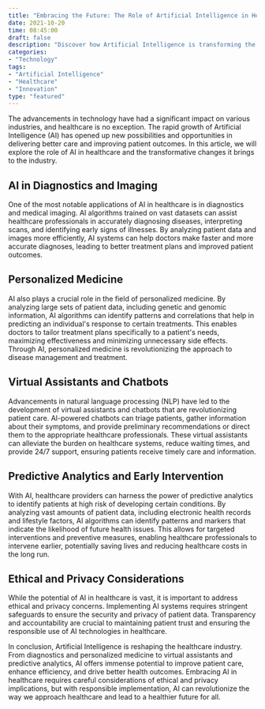 ```yaml
--- 
title: "Embracing the Future: The Role of Artificial Intelligence in Healthcare"
date: 2021-10-20
time: 08:45:00
draft: false 
description: "Discover how Artificial Intelligence is transforming the healthcare industry and improving patient outcomes."
categories: 
- "Technology"
tags: 
- "Artificial Intelligence"
- "Healthcare"
- "Innovation"
type: "featured"
--- 
```


The advancements in technology have had a significant impact on various industries, and healthcare is no exception. The rapid growth of Artificial Intelligence (AI) has opened up new possibilities and opportunities in delivering better care and improving patient outcomes. In this article, we will explore the role of AI in healthcare and the transformative changes it brings to the industry.

## AI in Diagnostics and Imaging

One of the most notable applications of AI in healthcare is in diagnostics and medical imaging. AI algorithms trained on vast datasets can assist healthcare professionals in accurately diagnosing diseases, interpreting scans, and identifying early signs of illnesses. By analyzing patient data and images more efficiently, AI systems can help doctors make faster and more accurate diagnoses, leading to better treatment plans and improved patient outcomes.

## Personalized Medicine

AI also plays a crucial role in the field of personalized medicine. By analyzing large sets of patient data, including genetic and genomic information, AI algorithms can identify patterns and correlations that help in predicting an individual's response to certain treatments. This enables doctors to tailor treatment plans specifically to a patient's needs, maximizing effectiveness and minimizing unnecessary side effects. Through AI, personalized medicine is revolutionizing the approach to disease management and treatment.

## Virtual Assistants and Chatbots

Advancements in natural language processing (NLP) have led to the development of virtual assistants and chatbots that are revolutionizing patient care. AI-powered chatbots can triage patients, gather information about their symptoms, and provide preliminary recommendations or direct them to the appropriate healthcare professionals. These virtual assistants can alleviate the burden on healthcare systems, reduce waiting times, and provide 24/7 support, ensuring patients receive timely care and information.

## Predictive Analytics and Early Intervention

With AI, healthcare providers can harness the power of predictive analytics to identify patients at high risk of developing certain conditions. By analyzing vast amounts of patient data, including electronic health records and lifestyle factors, AI algorithms can identify patterns and markers that indicate the likelihood of future health issues. This allows for targeted interventions and preventive measures, enabling healthcare professionals to intervene earlier, potentially saving lives and reducing healthcare costs in the long run.

## Ethical and Privacy Considerations

While the potential of AI in healthcare is vast, it is important to address ethical and privacy concerns. Implementing AI systems requires stringent safeguards to ensure the security and privacy of patient data. Transparency and accountability are crucial to maintaining patient trust and ensuring the responsible use of AI technologies in healthcare.

In conclusion, Artificial Intelligence is reshaping the healthcare industry. From diagnostics and personalized medicine to virtual assistants and predictive analytics, AI offers immense potential to improve patient care, enhance efficiency, and drive better health outcomes. Embracing AI in healthcare requires careful considerations of ethical and privacy implications, but with responsible implementation, AI can revolutionize the way we approach healthcare and lead to a healthier future for all.
